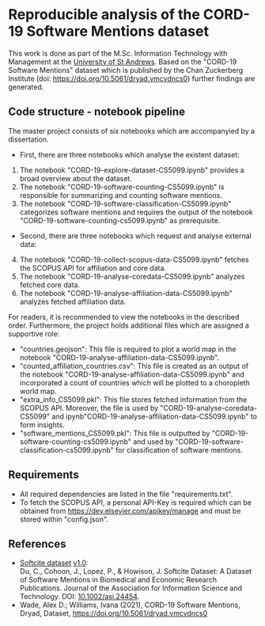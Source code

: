 # Reproducible analysis of the CORD-19 Software Mentions dataset
This work is done as part of the M.Sc. Information Technology with Management at the [University of St Andrews](https://www.st-andrews.ac.uk/).
Based on the "CORD-19 Software Mentions" dataset which is published by the Chan Zuckerberg Institute (doi: https://doi.org/10.5061/dryad.vmcvdncs0) further findings are generated. 

## Code structure - notebook pipeline
The master project consists of six notebooks which are accompanyied by a dissertation. 
* First, there are three notebooks which analyse the existent dataset: 
1. The notebook "CORD-19-explore-dataset-CS5099.ipynb" provides a broad overview about the dataset.
2. The notebook "CORD-19-software-counting-CS5099.ipynb" is responsible for summarizing and counting software mentions. 
3. The notebook "CORD-19-software-classification-CS5099.ipynb" categorizes software mentions and requires the output of the notebook "CORD-19-software-counting-cs5099.ipynb" as prerequisite. 
* Second, there are three notebooks which request and analyse external data: 
4. The notebook "CORD-19-collect-scopus-data-CS5099.ipynb" fetches the SCOPUS API for affiliation and core data.
5. The notebook "CORD-19-analyse-coredata-CS5099.ipynb" analyzes fetched core data.
6. The notebook "CORD-19-analyse-affiliation-data-CS5099.ipynb" analyzes fetched affiliation data. 

For readers, it is recommended to view the notebooks in the described order. 
Furthermore, the project holds additional files which are assigned a supportive role: 
* "countries.geojson": This file is required to plot a world map in the notebook "CORD-19-analyse-affiliation-data-CS5099.ipynb".
* "counted_affiliation_countries.csv": This file is created as an output of the notebook "CORD-19-analyse-affiliation-data-CS5099.ipynb" and incorporated a count of countries which will be plotted to a choropleth world map.
* "extra_info_CS5099.pkl": This file stores fetched information from the SCOPUS API. Moreover, the file is used by "CORD-19-analyse-coredata-CS5099" and ipynb"CORD-19-analyse-affiliation-data-CS5099.ipynb" to form insights. 
* "software_mentions_CS5099.pkl": This file is outputted by "CORD-19-software-counting-cs5099.ipynb" and used by "CORD-19-software-classification-cs5099.ipynb" for classification of software mentions. 

## Requirements
* All required dependencies are listed in the file "requirements.txt".
* To fetch the SCOPUS API, a personal API-Key is required which can be obtained from https://dev.elsevier.com/apikey/manage and must be stored within "config.json".

## References
- [Softcite dataset](https://github.com/howisonlab/softcite-dataset) [v1.0](https://github.com/howisonlab/softcite-dataset/releases/tag/v1.0):  
Du, C., Cohoon, J., Lopez, P., & Howison, J. Softcite Dataset: A Dataset of Software Mentions in Biomedical and Economic Research Publications. Journal of the Association for Information Science and Technology. DOI: [10.1002/asi.24454](https://doi.org/10.1002/asi.24454).
- Wade, Alex D.; Williams, Ivana (2021), CORD-19 Software Mentions, Dryad, Dataset, https://doi.org/10.5061/dryad.vmcvdncs0
